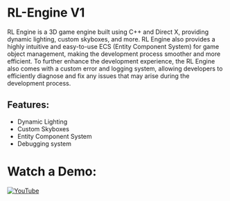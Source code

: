 # RL-Engine V1

RL Engine is a 3D game engine built using C++ and Direct X, providing dynamic lighting, custom skyboxes, and more. RL Engine also provides a highly intuitive and easy-to-use ECS (Entity Component System) for game object management, making the development process smoother and more efficient. To further enhance the development experience, the RL Engine also comes with a custom error and logging system, allowing developers to efficiently diagnose and fix any issues that may arise during the development process.

## Features:
- Dynamic Lighting
- Custom Skyboxes
- Entity Component System
- Debugging system

# Watch a Demo: 
[![YouTube](http://i.ytimg.com/vi/tbqvOOzDph0/hqdefault.jpg)](https://www.youtube.com/watch?v=tbqvOOzDph0)
